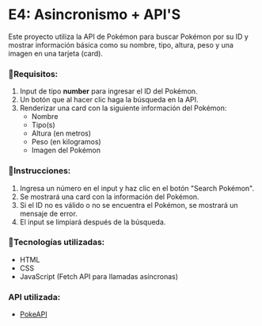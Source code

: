 # E4: Asincronismo + API'S 

Este proyecto utiliza la API de Pokémon para buscar Pokémon por su ID y mostrar información básica como su nombre, tipo, altura, peso y una imagen en una tarjeta (card).

### 📝Requisitos:
1. Input de tipo **number** para ingresar el ID del Pokémon.
2. Un botón que al hacer clic haga la búsqueda en la API.
3. Renderizar una card con la siguiente información del Pokémon:
   - Nombre
   - Tipo(s)
   - Altura (en metros)
   - Peso (en kilogramos)
   - Imagen del Pokémon

### 📰Instrucciones:
1. Ingresa un número en el input y haz clic en el botón "Search Pokémon".
2. Se mostrará una card con la información del Pokémon.
3. Si el ID no es válido o no se encuentra el Pokémon, se mostrará un mensaje de error.
4. El input se limpiará después de la búsqueda.

### 🚀Tecnologías utilizadas:
- HTML
- CSS
- JavaScript (Fetch API para llamadas asíncronas)


### API utilizada:
- [PokeAPI](https://pokeapi.co/)
